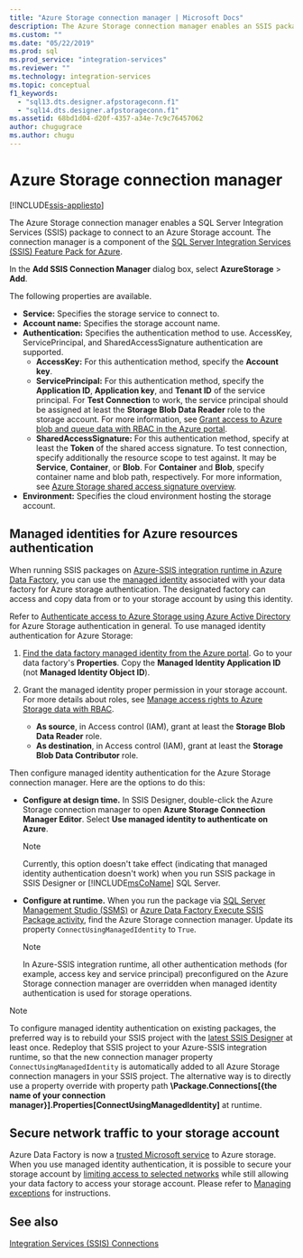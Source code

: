 ```yaml
---
title: "Azure Storage connection manager | Microsoft Docs"
description: The Azure Storage connection manager enables an SSIS package to connect to an Azure Storage account.
ms.custom: ""
ms.date: "05/22/2019"
ms.prod: sql
ms.prod_service: "integration-services"
ms.reviewer: ""
ms.technology: integration-services
ms.topic: conceptual
f1_keywords: 
  - "sql13.dts.designer.afpstorageconn.f1"
  - "sql14.dts.designer.afpstorageconn.f1"
ms.assetid: 68bd1d04-d20f-4357-a34e-7c9c76457062
author: chugugrace
ms.author: chugu
---
```

# Azure Storage connection manager

[!INCLUDE[ssis-appliesto](../../includes/applies-to-version/sqlserver-ssis.md)]

The Azure Storage connection manager enables a SQL Server Integration Services (SSIS) package to connect to an Azure Storage account. The connection manager is a component of the [SQL Server Integration Services (SSIS) Feature Pack for Azure](../../integration-services/azure-feature-pack-for-integration-services-ssis.md). 
  
In the **Add SSIS Connection Manager** dialog box, select **AzureStorage** > **Add**.  
  
The following properties are available.

- **Service:** Specifies the storage service to connect to.
- **Account name:** Specifies the storage account name.
- **Authentication:** Specifies the authentication method to use. AccessKey, ServicePrincipal, and SharedAccessSignature authentication are supported.
    - **AccessKey:** For this authentication method, specify the **Account key**.
    - **ServicePrincipal:** For this authentication method, specify the **Application ID**, **Application key**, and **Tenant ID** of the service principal.
      For **Test Connection** to work, the service principal should be assigned at least the **Storage Blob Data Reader** role to the storage account.
      For more information, see [Grant access to Azure blob and queue data with RBAC in the Azure portal](https://docs.microsoft.com/azure/storage/common/storage-auth-aad-rbac-portal#assign-rbac-roles-using-the-azure-portal).
    - **SharedAccessSignature:** For this authentication method, specify at least the **Token** of the shared access signature.
      To test connection, specify additionally the resource scope to test against. It may be **Service**, **Container**, or **Blob**.
      For **Container** and **Blob**, specify container name and blob path, respectively.
      For more information, see [Azure Storage shared access signature overview](https://docs.microsoft.com/azure/storage/common/storage-sas-overview).
- **Environment:** Specifies the cloud environment hosting the storage account.

## Managed identities for Azure resources authentication
When running SSIS packages on [Azure-SSIS integration runtime in Azure Data Factory](https://docs.microsoft.com/azure/data-factory/concepts-integration-runtime#azure-ssis-integration-runtime), you can use the [managed identity](https://docs.microsoft.com/azure/data-factory/connector-azure-sql-database#managed-identity) associated with your data factory for Azure storage authentication. The designated factory can access and copy data from or to your storage account by using this identity.

Refer to [Authenticate access to Azure Storage using Azure Active Directory](https://docs.microsoft.com/azure/storage/common/storage-auth-aad) for Azure Storage authentication in general. To use managed identity authentication for Azure Storage:

1. [Find the data factory managed identity from the Azure portal](https://docs.microsoft.com/azure/data-factory/data-factory-service-identity). Go to your data factory's **Properties**. Copy the **Managed Identity Application ID** (not **Managed Identity Object ID**).

1. Grant the managed identity proper permission in your storage account. For more details about roles, see [Manage access rights to Azure Storage data with RBAC](https://docs.microsoft.com/azure/storage/common/storage-auth-aad-rbac-portal).

    - **As source**, in Access control (IAM), grant at least the **Storage Blob Data Reader** role.
    - **As destination**, in Access control (IAM), grant at least the **Storage Blob Data Contributor** role.

Then configure managed identity authentication for the Azure Storage connection manager. Here are the options to do this:

- **Configure at design time.** In SSIS Designer, double-click the Azure Storage connection manager to open **Azure Storage Connection Manager Editor**. Select **Use managed identity to authenticate on Azure**.
    > [!NOTE]
    >  Currently, this option doesn't take effect (indicating that managed identity authentication doesn't work) when you run SSIS package in SSIS Designer or [!INCLUDE[msCoName](../../includes/msconame-md.md)] SQL Server.
    
- **Configure at runtime.** When you run the package via [SQL Server Management Studio (SSMS)](https://docs.microsoft.com/sql/integration-services/ssis-quickstart-run-ssms) or [Azure Data Factory Execute SSIS Package activity](https://docs.microsoft.com/azure/data-factory/how-to-invoke-ssis-package-ssis-activity), find the Azure Storage connection manager. Update its property `ConnectUsingManagedIdentity` to `True`.
    > [!NOTE]
    >  In Azure-SSIS integration runtime, all other authentication methods (for example, access key and service principal) preconfigured on the Azure Storage connection manager are overridden when managed identity authentication is used for storage operations.

> [!NOTE]
>  To configure managed identity authentication on existing packages, the preferred way is to rebuild your SSIS project with the [latest SSIS Designer](https://docs.microsoft.com/sql/ssdt/download-sql-server-data-tools-ssdt) at least once. Redeploy that SSIS project to your Azure-SSIS integration runtime, so that the new connection manager property `ConnectUsingManagedIdentity` is automatically added to all Azure Storage connection managers in your SSIS project. The alternative way is to directly use a property override with property path **\Package.Connections[{the name of your connection manager}].Properties[ConnectUsingManagedIdentity]** at runtime.

## Secure network traffic to your storage account
Azure Data Factory is now a [trusted Microsoft service](https://docs.microsoft.com/azure/storage/common/storage-network-security#trusted-microsoft-services) to Azure storage. When you use managed identity authentication, it is possible to 
secure your storage account by [limiting access to selected networks](https://docs.microsoft.com/azure/storage/common/storage-network-security#change-the-default-network-access-rule) while still allowing your data factory to access your storage account. Please refer to [Managing exceptions](https://docs.microsoft.com/azure/storage/common/storage-network-security#managing-exceptions) for instructions.

## See also  
 [Integration Services &#40;SSIS&#41; Connections](../../integration-services/connection-manager/integration-services-ssis-connections.md)
